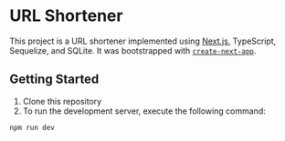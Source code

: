 # URL Shortener

This project is a URL shortener implemented using [Next.js](https://nextjs.org/), TypeScript, Sequelize, and SQLite. It was bootstrapped with [`create-next-app`](https://github.com/vercel/next.js/tree/canary/packages/create-next-app).

## Getting Started

1. Clone this repository 
2. To run the development server, execute the following command:

```bash
npm run dev